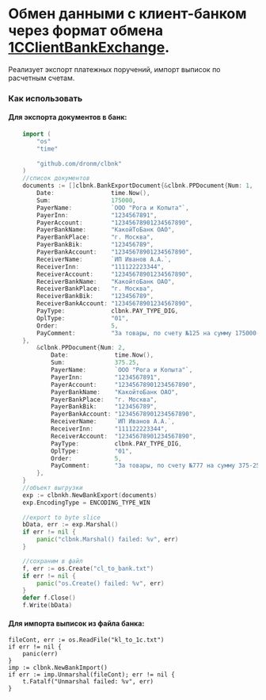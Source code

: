 # Обмен данными с клиент-банком через формат обмена [1CClientBankExchange](https://v8.1c.ru/tekhnologii/obmen-dannymi-i-integratsiya/standarty-i-formaty/standart-obmena-s-sistemami-klient-banka/formaty-obmena/).
Реализует экспорт платежных поручений, импорт выписок по расчетным счетам. 

### Как использовать

#### Для экспорта документов в банк: 
```go
	import (
		"os"
		"time"
		
		"github.com/dronm/clbnk"
	)
	//список документов
	documents := []clbnk.BankExportDocument{&clbnk.PPDocument{Num: 1,
		Date:                time.Now(),
		Sum:                 175000,
		PayerName:           `ООО "Рога и Копыта"`,
		PayerInn:            "1234567891",
		PayerAccount:        "12345678901234567890",
		PayerBankName:       "КакойТоБанк ОАО",
		PayerBankPlace:      "г. Москва",
		PayerBankBik:        "123456789",
		PayerBankAccount:    "12345678901234567890",
		ReceiverName:        `ИП Иванов А.А.`,
		ReceiverInn:         "111122223344",
		ReceiverAccount:     "12345678901234567890",
		ReceiverBankName:    "КакойтоБанк ОАО",
		ReceiverBankPlace:   "г. Москва",
		ReceiverBankBik:     "123456789",
		ReceiverBankAccount: "12345678901234567890",
		PayType:             clbnk.PAY_TYPE_DIG,
		OplType:             "01",
		Order:               5,
		PayComment:          "За товары, по счету №125 на сумму 175000-00",
	},
		&clbnk.PPDocument{Num: 2,
			Date:             time.Now(),
			Sum:              375.25,
			PayerName:        `ООО "Рога и Копыта"`,
			PayerInn:         "1234567891",
			PayerAccount:     "12345678901234567890",
			PayerBankName:    "КакойтоБанк ОАО",
			PayerBankPlace:   "г. Москва",
			PayerBankBik:     "123456789",
			PayerBankAccount: "12345678901234567890",
			ReceiverName:     `ИП Иванов А.А.`,
			ReceiverInn:      "111122223344",
			ReceiverAccount:  "12345678901234567890",
			PayType:          clbnk.PAY_TYPE_DIG,
			OplType:          "01",
			Order:            5,
			PayComment:       "За товары, по счету №777 на сумму 375-25\nВ том числе НДС (20%) 62-54",
		},
	}
	//объект выгрузки
	exp := clbnkh.NewBankExport(documents)
	exp.EncodingType = ENCODING_TYPE_WIN
	
	//export to byte slice
	bData, err := exp.Marshal()
	if err != nil {
		panic("clbnk.Marshal() failed: %v", err)
	}	

	//сохраним в файл
	f, err := os.Create("cl_to_bank.txt")
	if err != nil {
		panic("os.Create() failed: %v", err)
	}
	defer f.Close()
	f.Write(bData)	
```
	
#### Для импорта выписок из файла банка: 
	fileCont, err := os.ReadFile("kl_to_1c.txt")
	if err != nil {
		panic(err)
	}
	imp := clbnk.NewBankImport()
	if err := imp.Unmarshal(fileCont); err != nil {
		t.Fatalf("Unmarshal failed: %v", err)
	}
```


